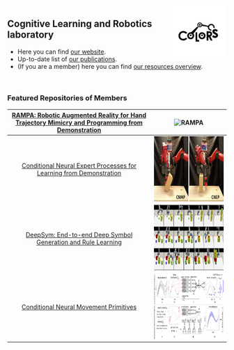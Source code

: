 <img width="25%" align="right" alt="Logo" src="https://github.com/colors-lab/.github/raw/main/LogoColors.svg" />

## Cognitive Learning and Robotics laboratory
- Here you can find [our website](https://colors.cmpe.boun.edu.tr).
- Up-to-date list of [our publications](https://www.cmpe.boun.edu.tr/~emre/publications/).
- (If you are a member) here you can find [our resources overview](https://github.com/colors-lab/Overview/).
<br>

### Featured Repositories of Members

| [RAMPA: Robotic Augmented Reality for Hand Trajectory Mimicry and Programming from Demonstration](https://github.com/dogadogan/ARobot) | <img height="100px" src="https://github.com/user-attachments/assets/0fe04045-d248-4c36-af13-c73b000e587f" alt="RAMPA" /> |
| :-----------------------------------------------------------------------------------------------------: | :---------------------------------------------------------------------------------: | 
| [Conditional Neural Expert Processes for Learning from Demonstration](https://github.com/yildirimyigit/cnep) | <img height="150px" src="https://github.com/colors-lab/.github/raw/main/img/cnep_comp.png" alt="CNEP" /> |
| [DeepSym: End-to-end Deep Symbol Generation and Rule Learning](https://github.com/alper111/DeepSym) | <img height="150px" src="https://github.com/colors-lab/.github/raw/main/img/ds.png" alt="DeepSym" /> |
| [Conditional Neural Movement Primitives](https://github.com/colors-lab/CNMP) | <img height="150px" src="https://raw.githubusercontent.com/colors-lab/CNMP/master/CNMP.png" alt="CNMP" /> |


